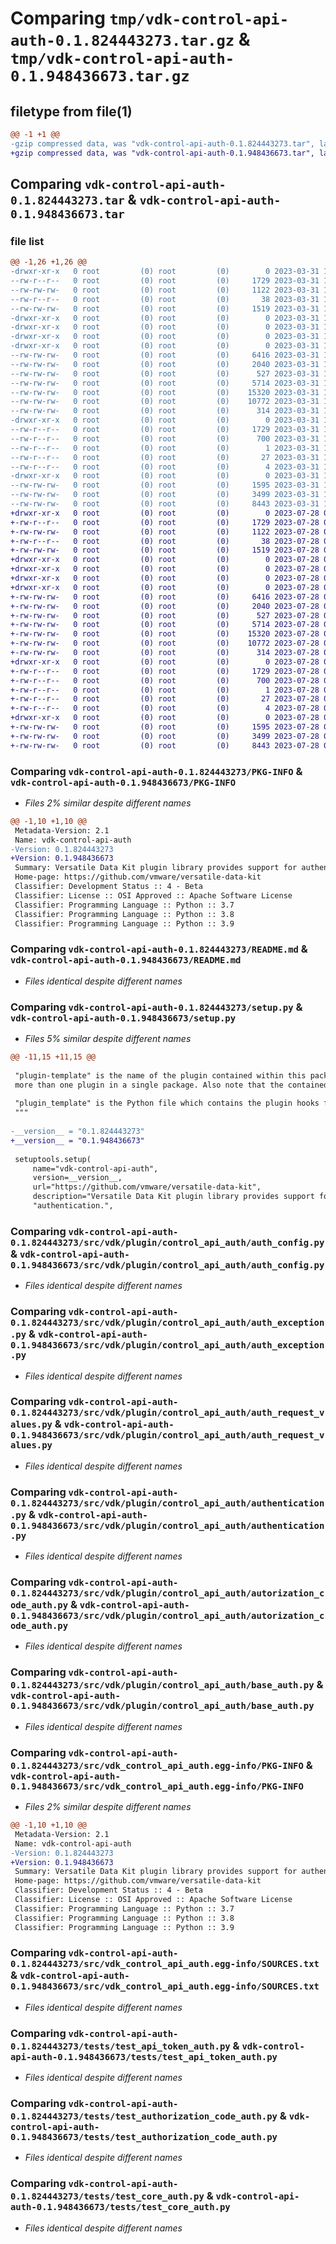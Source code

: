 # Comparing `tmp/vdk-control-api-auth-0.1.824443273.tar.gz` & `tmp/vdk-control-api-auth-0.1.948436673.tar.gz`

## filetype from file(1)

```diff
@@ -1 +1 @@
-gzip compressed data, was "vdk-control-api-auth-0.1.824443273.tar", last modified: Fri Mar 31 14:25:02 2023, max compression
+gzip compressed data, was "vdk-control-api-auth-0.1.948436673.tar", last modified: Fri Jul 28 09:42:33 2023, max compression
```

## Comparing `vdk-control-api-auth-0.1.824443273.tar` & `vdk-control-api-auth-0.1.948436673.tar`

### file list

```diff
@@ -1,26 +1,26 @@
-drwxr-xr-x   0 root         (0) root         (0)        0 2023-03-31 14:25:02.163044 vdk-control-api-auth-0.1.824443273/
--rw-r--r--   0 root         (0) root         (0)     1729 2023-03-31 14:25:02.163044 vdk-control-api-auth-0.1.824443273/PKG-INFO
--rw-rw-rw-   0 root         (0) root         (0)     1122 2023-03-31 14:24:50.000000 vdk-control-api-auth-0.1.824443273/README.md
--rw-r--r--   0 root         (0) root         (0)       38 2023-03-31 14:25:02.163044 vdk-control-api-auth-0.1.824443273/setup.cfg
--rw-rw-rw-   0 root         (0) root         (0)     1519 2023-03-31 14:24:54.000000 vdk-control-api-auth-0.1.824443273/setup.py
-drwxr-xr-x   0 root         (0) root         (0)        0 2023-03-31 14:25:02.159044 vdk-control-api-auth-0.1.824443273/src/
-drwxr-xr-x   0 root         (0) root         (0)        0 2023-03-31 14:25:02.159044 vdk-control-api-auth-0.1.824443273/src/vdk/
-drwxr-xr-x   0 root         (0) root         (0)        0 2023-03-31 14:25:02.159044 vdk-control-api-auth-0.1.824443273/src/vdk/plugin/
-drwxr-xr-x   0 root         (0) root         (0)        0 2023-03-31 14:25:02.159044 vdk-control-api-auth-0.1.824443273/src/vdk/plugin/control_api_auth/
--rw-rw-rw-   0 root         (0) root         (0)     6416 2023-03-31 14:24:50.000000 vdk-control-api-auth-0.1.824443273/src/vdk/plugin/control_api_auth/auth_config.py
--rw-rw-rw-   0 root         (0) root         (0)     2040 2023-03-31 14:24:50.000000 vdk-control-api-auth-0.1.824443273/src/vdk/plugin/control_api_auth/auth_exception.py
--rw-rw-rw-   0 root         (0) root         (0)      527 2023-03-31 14:24:50.000000 vdk-control-api-auth-0.1.824443273/src/vdk/plugin/control_api_auth/auth_request_values.py
--rw-rw-rw-   0 root         (0) root         (0)     5714 2023-03-31 14:24:50.000000 vdk-control-api-auth-0.1.824443273/src/vdk/plugin/control_api_auth/authentication.py
--rw-rw-rw-   0 root         (0) root         (0)    15320 2023-03-31 14:24:50.000000 vdk-control-api-auth-0.1.824443273/src/vdk/plugin/control_api_auth/autorization_code_auth.py
--rw-rw-rw-   0 root         (0) root         (0)    10772 2023-03-31 14:24:50.000000 vdk-control-api-auth-0.1.824443273/src/vdk/plugin/control_api_auth/base_auth.py
--rw-rw-rw-   0 root         (0) root         (0)      314 2023-03-31 14:24:50.000000 vdk-control-api-auth-0.1.824443273/src/vdk/plugin/control_api_auth/login_types.py
-drwxr-xr-x   0 root         (0) root         (0)        0 2023-03-31 14:25:02.159044 vdk-control-api-auth-0.1.824443273/src/vdk_control_api_auth.egg-info/
--rw-r--r--   0 root         (0) root         (0)     1729 2023-03-31 14:25:02.000000 vdk-control-api-auth-0.1.824443273/src/vdk_control_api_auth.egg-info/PKG-INFO
--rw-r--r--   0 root         (0) root         (0)      700 2023-03-31 14:25:02.000000 vdk-control-api-auth-0.1.824443273/src/vdk_control_api_auth.egg-info/SOURCES.txt
--rw-r--r--   0 root         (0) root         (0)        1 2023-03-31 14:25:02.000000 vdk-control-api-auth-0.1.824443273/src/vdk_control_api_auth.egg-info/dependency_links.txt
--rw-r--r--   0 root         (0) root         (0)       27 2023-03-31 14:25:02.000000 vdk-control-api-auth-0.1.824443273/src/vdk_control_api_auth.egg-info/requires.txt
--rw-r--r--   0 root         (0) root         (0)        4 2023-03-31 14:25:02.000000 vdk-control-api-auth-0.1.824443273/src/vdk_control_api_auth.egg-info/top_level.txt
-drwxr-xr-x   0 root         (0) root         (0)        0 2023-03-31 14:25:02.163044 vdk-control-api-auth-0.1.824443273/tests/
--rw-rw-rw-   0 root         (0) root         (0)     1595 2023-03-31 14:24:50.000000 vdk-control-api-auth-0.1.824443273/tests/test_api_token_auth.py
--rw-rw-rw-   0 root         (0) root         (0)     3499 2023-03-31 14:24:50.000000 vdk-control-api-auth-0.1.824443273/tests/test_authorization_code_auth.py
--rw-rw-rw-   0 root         (0) root         (0)     8443 2023-03-31 14:24:50.000000 vdk-control-api-auth-0.1.824443273/tests/test_core_auth.py
+drwxr-xr-x   0 root         (0) root         (0)        0 2023-07-28 09:42:33.414756 vdk-control-api-auth-0.1.948436673/
+-rw-r--r--   0 root         (0) root         (0)     1729 2023-07-28 09:42:33.414756 vdk-control-api-auth-0.1.948436673/PKG-INFO
+-rw-rw-rw-   0 root         (0) root         (0)     1122 2023-07-28 09:42:10.000000 vdk-control-api-auth-0.1.948436673/README.md
+-rw-r--r--   0 root         (0) root         (0)       38 2023-07-28 09:42:33.414756 vdk-control-api-auth-0.1.948436673/setup.cfg
+-rw-rw-rw-   0 root         (0) root         (0)     1519 2023-07-28 09:42:20.000000 vdk-control-api-auth-0.1.948436673/setup.py
+drwxr-xr-x   0 root         (0) root         (0)        0 2023-07-28 09:42:33.410756 vdk-control-api-auth-0.1.948436673/src/
+drwxr-xr-x   0 root         (0) root         (0)        0 2023-07-28 09:42:33.410756 vdk-control-api-auth-0.1.948436673/src/vdk/
+drwxr-xr-x   0 root         (0) root         (0)        0 2023-07-28 09:42:33.410756 vdk-control-api-auth-0.1.948436673/src/vdk/plugin/
+drwxr-xr-x   0 root         (0) root         (0)        0 2023-07-28 09:42:33.414756 vdk-control-api-auth-0.1.948436673/src/vdk/plugin/control_api_auth/
+-rw-rw-rw-   0 root         (0) root         (0)     6416 2023-07-28 09:42:10.000000 vdk-control-api-auth-0.1.948436673/src/vdk/plugin/control_api_auth/auth_config.py
+-rw-rw-rw-   0 root         (0) root         (0)     2040 2023-07-28 09:42:10.000000 vdk-control-api-auth-0.1.948436673/src/vdk/plugin/control_api_auth/auth_exception.py
+-rw-rw-rw-   0 root         (0) root         (0)      527 2023-07-28 09:42:10.000000 vdk-control-api-auth-0.1.948436673/src/vdk/plugin/control_api_auth/auth_request_values.py
+-rw-rw-rw-   0 root         (0) root         (0)     5714 2023-07-28 09:42:10.000000 vdk-control-api-auth-0.1.948436673/src/vdk/plugin/control_api_auth/authentication.py
+-rw-rw-rw-   0 root         (0) root         (0)    15320 2023-07-28 09:42:10.000000 vdk-control-api-auth-0.1.948436673/src/vdk/plugin/control_api_auth/autorization_code_auth.py
+-rw-rw-rw-   0 root         (0) root         (0)    10772 2023-07-28 09:42:10.000000 vdk-control-api-auth-0.1.948436673/src/vdk/plugin/control_api_auth/base_auth.py
+-rw-rw-rw-   0 root         (0) root         (0)      314 2023-07-28 09:42:10.000000 vdk-control-api-auth-0.1.948436673/src/vdk/plugin/control_api_auth/login_types.py
+drwxr-xr-x   0 root         (0) root         (0)        0 2023-07-28 09:42:33.414756 vdk-control-api-auth-0.1.948436673/src/vdk_control_api_auth.egg-info/
+-rw-r--r--   0 root         (0) root         (0)     1729 2023-07-28 09:42:33.000000 vdk-control-api-auth-0.1.948436673/src/vdk_control_api_auth.egg-info/PKG-INFO
+-rw-r--r--   0 root         (0) root         (0)      700 2023-07-28 09:42:33.000000 vdk-control-api-auth-0.1.948436673/src/vdk_control_api_auth.egg-info/SOURCES.txt
+-rw-r--r--   0 root         (0) root         (0)        1 2023-07-28 09:42:33.000000 vdk-control-api-auth-0.1.948436673/src/vdk_control_api_auth.egg-info/dependency_links.txt
+-rw-r--r--   0 root         (0) root         (0)       27 2023-07-28 09:42:33.000000 vdk-control-api-auth-0.1.948436673/src/vdk_control_api_auth.egg-info/requires.txt
+-rw-r--r--   0 root         (0) root         (0)        4 2023-07-28 09:42:33.000000 vdk-control-api-auth-0.1.948436673/src/vdk_control_api_auth.egg-info/top_level.txt
+drwxr-xr-x   0 root         (0) root         (0)        0 2023-07-28 09:42:33.414756 vdk-control-api-auth-0.1.948436673/tests/
+-rw-rw-rw-   0 root         (0) root         (0)     1595 2023-07-28 09:42:10.000000 vdk-control-api-auth-0.1.948436673/tests/test_api_token_auth.py
+-rw-rw-rw-   0 root         (0) root         (0)     3499 2023-07-28 09:42:10.000000 vdk-control-api-auth-0.1.948436673/tests/test_authorization_code_auth.py
+-rw-rw-rw-   0 root         (0) root         (0)     8443 2023-07-28 09:42:10.000000 vdk-control-api-auth-0.1.948436673/tests/test_core_auth.py
```

### Comparing `vdk-control-api-auth-0.1.824443273/PKG-INFO` & `vdk-control-api-auth-0.1.948436673/PKG-INFO`

 * *Files 2% similar despite different names*

```diff
@@ -1,10 +1,10 @@
 Metadata-Version: 2.1
 Name: vdk-control-api-auth
-Version: 0.1.824443273
+Version: 0.1.948436673
 Summary: Versatile Data Kit plugin library provides support for authentication.
 Home-page: https://github.com/vmware/versatile-data-kit
 Classifier: Development Status :: 4 - Beta
 Classifier: License :: OSI Approved :: Apache Software License
 Classifier: Programming Language :: Python :: 3.7
 Classifier: Programming Language :: Python :: 3.8
 Classifier: Programming Language :: Python :: 3.9
```

### Comparing `vdk-control-api-auth-0.1.824443273/README.md` & `vdk-control-api-auth-0.1.948436673/README.md`

 * *Files identical despite different names*

### Comparing `vdk-control-api-auth-0.1.824443273/setup.py` & `vdk-control-api-auth-0.1.948436673/setup.py`

 * *Files 5% similar despite different names*

```diff
@@ -11,15 +11,15 @@
 
 "plugin-template" is the name of the plugin contained within this package. Note that you can include
 more than one plugin in a single package. Also note that the contained plugin may have the same name as the package.
 
 "plugin_template" is the Python file which contains the plugin hooks for the corresponding plugin.
 """
 
-__version__ = "0.1.824443273"
+__version__ = "0.1.948436673"
 
 setuptools.setup(
     name="vdk-control-api-auth",
     version=__version__,
     url="https://github.com/vmware/versatile-data-kit",
     description="Versatile Data Kit plugin library provides support for "
     "authentication.",
```

### Comparing `vdk-control-api-auth-0.1.824443273/src/vdk/plugin/control_api_auth/auth_config.py` & `vdk-control-api-auth-0.1.948436673/src/vdk/plugin/control_api_auth/auth_config.py`

 * *Files identical despite different names*

### Comparing `vdk-control-api-auth-0.1.824443273/src/vdk/plugin/control_api_auth/auth_exception.py` & `vdk-control-api-auth-0.1.948436673/src/vdk/plugin/control_api_auth/auth_exception.py`

 * *Files identical despite different names*

### Comparing `vdk-control-api-auth-0.1.824443273/src/vdk/plugin/control_api_auth/auth_request_values.py` & `vdk-control-api-auth-0.1.948436673/src/vdk/plugin/control_api_auth/auth_request_values.py`

 * *Files identical despite different names*

### Comparing `vdk-control-api-auth-0.1.824443273/src/vdk/plugin/control_api_auth/authentication.py` & `vdk-control-api-auth-0.1.948436673/src/vdk/plugin/control_api_auth/authentication.py`

 * *Files identical despite different names*

### Comparing `vdk-control-api-auth-0.1.824443273/src/vdk/plugin/control_api_auth/autorization_code_auth.py` & `vdk-control-api-auth-0.1.948436673/src/vdk/plugin/control_api_auth/autorization_code_auth.py`

 * *Files identical despite different names*

### Comparing `vdk-control-api-auth-0.1.824443273/src/vdk/plugin/control_api_auth/base_auth.py` & `vdk-control-api-auth-0.1.948436673/src/vdk/plugin/control_api_auth/base_auth.py`

 * *Files identical despite different names*

### Comparing `vdk-control-api-auth-0.1.824443273/src/vdk_control_api_auth.egg-info/PKG-INFO` & `vdk-control-api-auth-0.1.948436673/src/vdk_control_api_auth.egg-info/PKG-INFO`

 * *Files 2% similar despite different names*

```diff
@@ -1,10 +1,10 @@
 Metadata-Version: 2.1
 Name: vdk-control-api-auth
-Version: 0.1.824443273
+Version: 0.1.948436673
 Summary: Versatile Data Kit plugin library provides support for authentication.
 Home-page: https://github.com/vmware/versatile-data-kit
 Classifier: Development Status :: 4 - Beta
 Classifier: License :: OSI Approved :: Apache Software License
 Classifier: Programming Language :: Python :: 3.7
 Classifier: Programming Language :: Python :: 3.8
 Classifier: Programming Language :: Python :: 3.9
```

### Comparing `vdk-control-api-auth-0.1.824443273/src/vdk_control_api_auth.egg-info/SOURCES.txt` & `vdk-control-api-auth-0.1.948436673/src/vdk_control_api_auth.egg-info/SOURCES.txt`

 * *Files identical despite different names*

### Comparing `vdk-control-api-auth-0.1.824443273/tests/test_api_token_auth.py` & `vdk-control-api-auth-0.1.948436673/tests/test_api_token_auth.py`

 * *Files identical despite different names*

### Comparing `vdk-control-api-auth-0.1.824443273/tests/test_authorization_code_auth.py` & `vdk-control-api-auth-0.1.948436673/tests/test_authorization_code_auth.py`

 * *Files identical despite different names*

### Comparing `vdk-control-api-auth-0.1.824443273/tests/test_core_auth.py` & `vdk-control-api-auth-0.1.948436673/tests/test_core_auth.py`

 * *Files identical despite different names*

